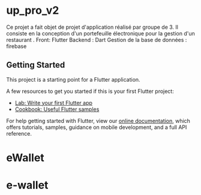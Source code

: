 # up_pro_v2

Ce projet a fait objet de projet d'application réalisé par groupe de 3.
Il consiste en la conception d'un portefeuille électronique pour la gestion d'un restaurant .
Front: Flutter
Backend : Dart
Gestion de la base de données : firebase
## Getting Started

This project is a starting point for a Flutter application.

A few resources to get you started if this is your first Flutter project:

- [Lab: Write your first Flutter app](https://flutter.dev/docs/get-started/codelab)
- [Cookbook: Useful Flutter samples](https://flutter.dev/docs/cookbook)

For help getting started with Flutter, view our
[online documentation](https://flutter.dev/docs), which offers tutorials,
samples, guidance on mobile development, and a full API reference.
# eWallet
# e-wallet
